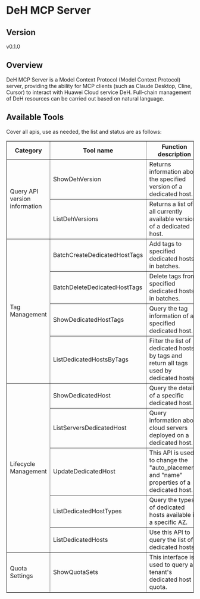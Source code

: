 # DeH MCP Server


## Version
v0.1.0

## Overview

DeH MCP Server is a Model Context Protocol (Model Context Protocol) server, providing the ability for MCP clients (such as Claude Desktop, Cline, Cursor) to interact with Huawei Cloud service DeH. Full-chain management of DeH resources can be carried out based on natural language.

## Available Tools
Cover all apis, use as needed, the list and status are as follows:

<html> 
<head></head> 
<body> 
<table border="1" cellspacing="0" cellpadding="5"> 
<tbody> 
<tr> 
<th>Category</th> 
<th>Tool name</th> 
<th>Function description</th> 
<th>Status</th> 
</tr> 
<tr> 
<td rowspan="2">Query API version information</td> 
<td>ShowDehVersion</td> <td>Returns information about the specified version of a dedicated host. </td>
<td>To be tested</td>
</tr>
<tr>
<td>ListDehVersions</td>
<td>Returns a list of all currently available versions of a dedicated host. </td>
<td>To be tested</td>
</tr>
<tr>
<td rowspan="4">Tag Management</td>
<td>BatchCreateDedicatedHostTags</td>
<td>Add tags to specified dedicated hosts in batches. </td>
<td>To be tested</td>
</tr>
<tr>
<td>BatchDeleteDedicatedHostTags</td>
<td>Delete tags from specified dedicated hosts in batches. </td>
<td>To be tested</td>
</tr>
<tr>
<td>ShowDedicatedHostTags</td>
<td>Query the tag information of a specified dedicated host. </td>
<td>To be tested</td>
</tr>
<tr>
<td>ListDedicatedHostsByTags</td>
<td>Filter the list of dedicated hosts by tags and return all tags used by dedicated hosts. </td>
<td>To be tested</td>
</tr>
<tr>
<td rowspan="5">Lifecycle Management</td>
<td>ShowDedicatedHost</td>
<td>Query the details of a specific dedicated host. </td>
<td>To be tested</td>
</tr>
<tr>
<td>ListServersDedicatedHost</td>
<td>Query information about cloud servers deployed on a dedicated host. </td>
<td>To be tested</td>
</tr>
<tr>
<td>UpdateDedicatedHost</td>
<td>This API is used to change the "auto_placement" and "name" properties of a dedicated host. </td>
<td>To be tested</td>
</tr>
<tr>
<td>ListDedicatedHostTypes</td>
<td>Query the types of dedicated hosts available in a specific AZ. </td>
<td>To be tested</td>
</tr>
<tr>
<td>ListDedicatedHosts</td>
<td>Use this API to query the list of dedicated hosts. </td>
<td>To be tested</td>
</tr>
<tr>
<td rowspan="1">Quota Settings</td>
<td>ShowQuotaSets</td>
<td>This interface is used to query a tenant's dedicated host quota. </td>
<td>To be tested</td>
</tr>
</tbody>
</table>
</body>
</html>
